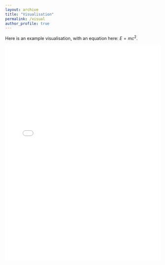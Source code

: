 ```yaml
---
layout: archive
title: "Visualisation"
permalink: /visual
author_profile: true
---
```


Here is an example visualisation, with an equation here: $E=mc^2$.

<iframe src="/visualisation/3d_graph.html" height="700" width="100%" style="border:none;"></iframe>